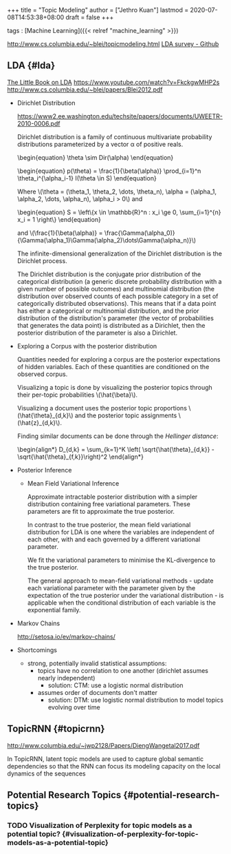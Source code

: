 +++
title = "Topic Modeling"
author = ["Jethro Kuan"]
lastmod = 2020-07-08T14:53:38+08:00
draft = false
+++

tags
: [Machine Learning]({{< relref "machine_learning" >}})

<http://www.cs.columbia.edu/~blei/topicmodeling.html>
[LDA survey - Github](https://github.com/jethrokuan/lda-survey)

## LDA {#lda}

[The Little Book on LDA](https://ldabook.com/)
<https://www.youtube.com/watch?v=FkckgwMHP2s>
<http://www.cs.columbia.edu/~blei/papers/Blei2012.pdf>

<!--list-separator-->

- Dirichlet Distribution

  <https://www2.ee.washington.edu/techsite/papers/documents/UWEETR-2010-0006.pdf>

  Dirichlet distribution is a family of continuous multivariate
  probability distributions parameterized by a vector α of positive
  reals.

  \begin{equation}
  \theta \sim Dir(\alpha)
  \end{equation}

  \begin{equation}
  p(\theta) = \frac{1}{\beta(\alpha)} \prod\_{i=1}^n \theta_i^{\alpha_i-1} I(\theta \in S)
  \end{equation}

  Where \\(\theta = (\theta_1, \theta_2, \dots, \theta_n), \alpha = (\alpha_1, \alpha_2, \dots, \alpha_n), \alpha_i > 0\\) and

  \begin{equation}
  S = \left\\{x \in \mathbb{R}^n : x_i \ge 0, \sum\_{i=1}^{n} x_i = 1 \right\\}
  \end{equation}

  and
  \\(\frac{1}{\beta(\alpha)} =
  \frac{\Gamma(\alpha_0)}{\Gamma(\alpha_1)\Gamma(\alpha_2)\dots\Gamma(\alpha_n)}\\)

  The infinite-dimensional generalization of the Dirichlet distribution
  is the Dirichlet process.

  The Dirichlet distribution is the conjugate prior distribution of the
  categorical distribution (a generic discrete probability distribution
  with a given number of possible outcomes) and multinomial distribution
  (the distribution over observed counts of each possible category in a
  set of categorically distributed observations). This means that if a
  data point has either a categorical or multinomial distribution, and
  the prior distribution of the distribution's parameter (the vector of
  probabilities that generates the data point) is distributed as a
  Dirichlet, then the posterior distribution of the parameter is also a
  Dirichlet.

<!--list-separator-->

- Exploring a Corpus with the posterior distribution

  Quantities needed for exploring a corpus are the posterior
  expectations of hidden variables. Each of these quantities are
  conditioned on the observed corpus.

  Visualizing a topic is done by visualizing the posterior topics
  through their per-topic probabilities \\(\hat{\beta}\\).

  Visualizing a document uses the posterior topic proportions
  \\(\hat{\theta}\_{d,k}\\) and the posterior topic assignments
  \\(\hat{z}\_{d,k}\\).

  Finding similar documents can be done through the _Hellinger
  distance_:

  \begin{align\*}
  D\_{d,k} = \sum\_{k=1}^K \left( \sqrt{\hat{\theta}\_{d,k}} - \sqrt{\hat{\theta}\_{f,k}}\right)^2
  \end{align\*}

<!--list-separator-->

- Posterior Inference

   <!--list-separator-->

  - Mean Field Variational Inference

    Approximate intractable posterior distribution with a simpler
    distribution containing free variational parameters. These parameters
    are fit to approximate the true posterior.

    In contrast to the true posterior, the mean field variational
    distribution for LDA is one where the variables are independent of
    each other, with and each governed by a different variational
    parameter.

    We fit the variational parameters to minimise the KL-divergence to the
    true posterior.

    The general approach to mean-field variational methods - update each
    variational parameter with the parameter given by the expectation of
    the true posterior under the variational distribution - is applicable
    when the conditional distribution of each variable is the exponential
    family.

<!--list-separator-->

- Markov Chains

  <http://setosa.io/ev/markov-chains/>

<!--list-separator-->

- Shortcomings

  - strong, potentially invalid statistical assumptions:
    - topics have no correlation to one another (dirichlet assumes
      nearly independent)
      - solution: CTM: use a logistic normal distribution
    - assumes order of documents don't matter
      - solution: DTM: use logistic normal distribution to model topics
        evolving over time

## TopicRNN {#topicrnn}

<http://www.columbia.edu/~jwp2128/Papers/DiengWangetal2017.pdf>

In TopicRNN, latent topic models are used to capture global semantic
dependencies so that the RNN can focus its modeling capacity on the
local dynamics of the sequences

## Potential Research Topics {#potential-research-topics}

### <span class="org-todo todo TODO">TODO</span> Visualization of Perplexity for topic models as a potential topic? {#visualization-of-perplexity-for-topic-models-as-a-potential-topic}

